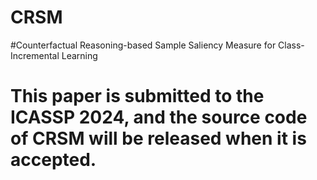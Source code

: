 # CRSM
#Counterfactual Reasoning-based Sample Saliency Measure for Class-Incremental Learning
# This paper is submitted to the ICASSP 2024, and the source code of CRSM will be released when it is accepted.

